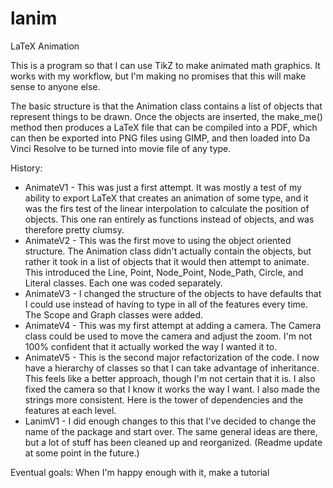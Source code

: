 # lanim
LaTeX Animation

This is a program so that I can use TikZ to make animated math graphics. It works with my workflow, but I'm making no promises that this will make sense to anyone else.

The basic structure is that the Animation class contains a list of objects that represent things to be drawn. Once the objects are inserted, the make_me() method then produces a LaTeX file that can be compiled into a PDF, which can then be exported into PNG files using GIMP, and then loaded into Da Vinci Resolve to be turned into movie file of any type.

History:

* AnimateV1 - This was just a first attempt. It was mostly a test of my ability to export LaTeX that creates an animation of some type, and it was the firs test of the linear interpolation to calculate the position of objects. This one ran entirely as functions instead of objects, and was therefore pretty clumsy.
* AnimateV2 - This was the first move to using the object oriented structure. The Animation class didn't actually contain the objects, but rather it took in a list of objects that it would then attempt to animate. This introduced the Line, Point, Node_Point, Node_Path, Circle, and Literal classes. Each one was coded separately.
* AnimateV3 - I changed the structure of the objects to have defaults that I could use instead of having to type in all of the features every time. The Scope and Graph classes were added.
* AnimateV4 - This was my first attempt at adding a camera. The Camera class could be used to move the camera and adjust the zoom. I'm not 100% confident that it actually worked the way I wanted it to.
* AnimateV5 - This is the second major refactorization of the code. I now have a hierarchy of classes so that I can take advantage of inheritance. This feels like a better approach, though I'm not certain that it is. I also fixed the camera so that I know it works the way I want. I also made the strings more consistent. Here is the tower of dependencies and the features at each level.
* LanimV1 - I did enough changes to this that I've decided to change the name of the package and start over. The same general ideas are there, but a lot of stuff has been cleaned up and reorganized. (Readme update at some point in the future.)

Eventual goals: When I'm happy enough with it, make a tutorial

